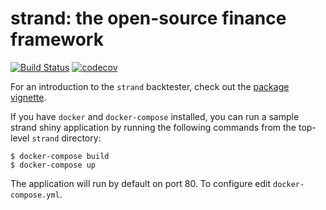 # strand: the open-source finance framework

[![Build Status](https://travis-ci.com/strand-tech/strand.svg?token=GQ652sqg5JFbxoAShtRz&branch=master)](https://travis-ci.com/strand-tech/strand)
[![codecov](https://codecov.io/gh/strand-tech/strand/branch/master/graph/badge.svg?token=LCDYcwsVV0)](https://codecov.io/gh/strand-tech/strand)

For an introduction to the `strand` backtester, check out the [package vignette](https://github.com/strand-tech/strand/raw/master/vignettes/strand.pdf).

If you have `docker` and `docker-compose` installed, you can run a sample strand shiny application by running the following commands from the top-level `strand` directory:

```
$ docker-compose build
$ docker-compose up
```

The application will run by default on port 80. To configure edit `docker-compose.yml`.
